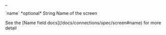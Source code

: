 _<tr>
  <td markdown="span">`name`</td>
  <td markdown="span">*optional*</td>
  <td markdown="span">String</td>
  <td markdown="span">Name of the screen
    <p>See the [Name field docs](/docs/connections/spec/screen#name) for more detail</p>
  </td>
</tr>

